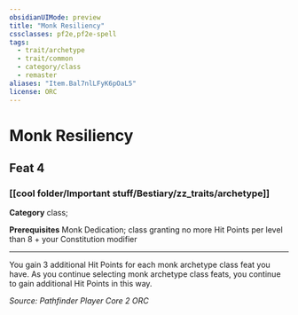 ```yaml
---
obsidianUIMode: preview
title: "Monk Resiliency"
cssclasses: pf2e,pf2e-spell
tags:
  - trait/archetype
  - trait/common
  - category/class
  - remaster
aliases: "Item.Bal7nlLFyK6pOaL5"
license: ORC
---
```

# Monk Resiliency
## Feat 4
### [[cool folder/Important stuff/Bestiary/zz_traits/archetype]]

**Category** class; 



**Prerequisites** Monk Dedication; class granting no more Hit Points per level than 8 + your Constitution modifier
* * *
You gain 3 additional Hit Points for each monk archetype class feat you have. As you continue selecting monk archetype class feats, you continue to gain additional Hit Points in this way.

*Source: Pathfinder Player Core 2*
*ORC*